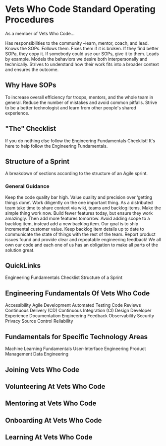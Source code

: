 # Vets Who Code Standard Operating Procedures
As a member of Vets Who Code...

Has responsibilities to the community –learn, mentor, coach, and lead.
Knows the SOPs. Follows them. Fixes them if it is broken. If they find better SOPa, they copy it. If somebody could use our SOPs, give it to them.
Leads by example. Models the behaviors we desire both interpersonally and technically.
Strives to understand how their work fits into a broader context and ensures the outcome.

## Why Have SOPs

To increase overall efficiency for troops, mentors, and the whole team in general.
Reduce the number of mistakes and avoid common pitfalls.
Strive to be a better technologist and learn from other people's shared experience.

## "The" Checklist
If you do nothing else follow the Engineering Fundamentals Checklist! It's here to help follow the Engineering Fundamentals.

## Structure of a Sprint
A breakdown of sections according to the structure of an Agile sprint.

### General Guidance
Keep the code quality bar high.
Value quality and precision over ‘getting things done’.
Work diligently on the one important thing.
As a distributed team take time to share context via wiki, teams and backlog items.
Make the simple thing work now. Build fewer features today, but ensure they work amazingly. Then add more features tomorrow.
Avoid adding scope to a backlog item, instead add a new backlog item.
Our goal is to ship incremental customer value.
Keep backlog item details up to date to communicate the state of things with the rest of the team.
Report product issues found and provide clear and repeatable engineering feedback!
We all own our code and each one of us has an obligation to make all parts of the solution great.

## QuickLinks
Engineering Fundamentals Checklist
Structure of a Sprint
## Engineering Fundamentals Of Vets Who Code
Accessibility
Agile Development
Automated Testing
Code Reviews
Continuous Delivery (CD)
Continuous Integration (CI)
Design
Developer Experience
Documentation
Engineering Feedback
Observability
Security
Privacy
Source Control
Reliability
## Fundamentals for Specific Technology Areas
Machine Learning Fundamentals
User-Interface Engineering
Product Management
Data Engineering

## Joining Vets Who Code
## Volunteering At Vets Who Code

## Mentoring at Vets Who Code

## Onboarding At Vets Who Code

## Learning At Vets Who Code